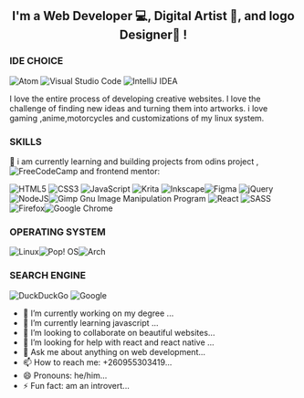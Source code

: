 

<h2 align="center">
I'm a  Web Developer 💻, Digital Artist 🎨, and logo Designer🎨 !
</h2>

### IDE CHOICE
![Atom](https://img.shields.io/badge/Atom-%2366595C.svg?style=for-the-badge&logo=atom&logoColor=white) ![Visual Studio Code](https://img.shields.io/badge/Visual%20Studio%20Code-0078d7.svg?style=for-the-badge&logo=visual-studio-code&logoColor=white) ![IntelliJ IDEA](https://img.shields.io/badge/IntelliJIDEA-000000.svg?style=for-the-badge&logo=intellij-idea&logoColor=white)
                  
I love the entire process of developing creative websites. I love the challenge of finding new ideas and turning them into artworks. i love gaming ,anime,motorcycles and customizations of my linux system.
                  
### SKILLS
🤝 i am currently learning and building projects from odins project ,![FreeCodeCamp](https://img.shields.io/badge/Freecodecamp-%23123.svg?&style=for-the-badge&logo=freecodecamp&logoColor=green) and frontend mentor:
                  
![HTML5](https://img.shields.io/badge/html5-%23E34F26.svg?style=for-the-badge&logo=html5&logoColor=white) ![CSS3](https://img.shields.io/badge/css3-%231572B6.svg?style=for-the-badge&logo=css3&logoColor=white) ![JavaScript](https://img.shields.io/badge/javascript-%23323330.svg?style=for-the-badge&logo=javascript&logoColor=%23F7DF1E) ![Krita](https://img.shields.io/badge/Krita-203759?style=for-the-badge&logo=krita&logoColor=EEF37B) ![Inkscape](https://img.shields.io/badge/Inkscape-e0e0e0?style=for-the-badge&logo=inkscape&logoColor=080A13)![Figma](https://img.shields.io/badge/figma-%23F24E1E.svg?style=for-the-badge&logo=figma&logoColor=white) ![jQuery](https://img.shields.io/badge/jquery-%230769AD.svg?style=for-the-badge&logo=jquery&logoColor=white) ![NodeJS](https://img.shields.io/badge/node.js-6DA55F?style=for-the-badge&logo=node.js&logoColor=white)![Gimp Gnu Image Manipulation Program](https://img.shields.io/badge/Gimp-657D8B?style=for-the-badge&logo=gimp&logoColor=FFFFFF) ![React](https://img.shields.io/badge/react-%2320232a.svg?style=for-the-badge&logo=react&logoColor=%2361DAFB) ![SASS](https://img.shields.io/badge/SASS-hotpink.svg?style=for-the-badge&logo=SASS&logoColor=white)![Firefox](https://img.shields.io/badge/Firefox-FF7139?style=for-the-badge&logo=Firefox-Browser&logoColor=white)![Google Chrome](https://img.shields.io/badge/Google%20Chrome-4285F4?style=for-the-badge&logo=GoogleChrome&logoColor=white)

### OPERATING SYSTEM

![Linux](https://img.shields.io/badge/Linux-FCC624?style=for-the-badge&logo=linux&logoColor=black)![Pop! OS](https://img.shields.io/badge/Pop!_OS-48B9C7?style=for-the-badge&logo=Pop!_OS&logoColor=white)![Arch](https://img.shields.io/badge/Arch%20Linux-1793D1?logo=arch-linux&logoColor=fff&style=for-the-badge)

### SEARCH ENGINE

![DuckDuckGo](https://img.shields.io/badge/DuckDuckGo-DE5833?style=for-the-badge&logo=DuckDuckGo&logoColor=white)
![Google](https://img.shields.io/badge/google-4285F4?style=for-the-badge&logo=google&logoColor=white)

<!--
**Chilanzi-thirt33n/Chilanzi-thirt33n** is a ✨ _special_ ✨ repository because its `README.md` (this file) appears on your GitHub profile.

Here are some ideas to get you started:
-->
- 🔭 I’m currently working on my degree ...
- 🌱 I’m currently learning javascript ...
- 👯 I’m looking to collaborate on beautiful websites...
- 🤔 I’m looking for help with react and react native ...
- 💬 Ask me about anything on web development...
- 📫 How to reach me: +260955303419...
- 😄 Pronouns: he/him...
- ⚡ Fun fact: am an introvert...


